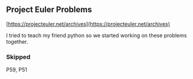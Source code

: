 ## Project Euler Problems

[https://projecteuler.net/archives](https://projecteuler.net/archives)

I tried to teach my friend python so we started working on these problems together.

### Skipped

P59, P51
